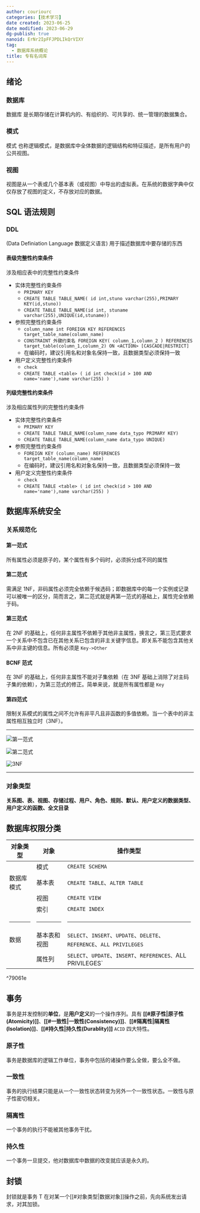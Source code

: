 ```yaml
---
author: couriourc
categories: [技术学习]
date created: 2023-06-25
date modified: 2023-06-29
dg-publish: true
nanoid: ErNr2IpFFJPDLIkQrVIXY
tag:
  - 数据库系统概论
title: 专有名词库
---
```


## 绪论

### 数据库

数据库 是长期存储在计算机内的、有组织的、可共享的、统一管理的数据集合。

### 模式

模式 也称逻辑模式，是数据库中全体数据的逻辑结构和特征描述，是所有用户的公共视图。

### 视图

视图是从一个表或几个基本表（或视图）中导出的虚拟表。在系统的数据字典中仅仅存放了视图的定义，不存放对应的数据。

## SQL 语法规则

### DDL  

(Data Definiation Language 数据定义语言) 用于描述数据库中要存储的东西

#### 表级完整性约束条件

涉及相应表中的完整性约束条件

* 实体完整性约束条件
	* `PRIMARY KEY`
	* `CREATE TABLE TABLE_NAME( id int,stuno varchar(255),PRIMARY KEY(id,stuno))`
	* `CREATE TABLE TABLE_NAME(id int, stuname varchar(255),UNIQUE(id,stuname))`
* 参照完整性约束条件
	* `column_name int FOREIGN KEY REFERENCES target_table_name(column_name)`
	* `CONSTRAINT 外键约束名 FOREIGN KEY( column_1,column_2 ) REFERENCES target_table(column_1,column_2) ON <ACTION> [CASCADE|RESTRICT]`
	* 在编码时，建议引用名和对象名保持一致，且数据类型必须保持一致
* 用户定义完整性约束条件
	* `check`
	* `CREATE TABLE <table> ( id int check(id > 100 AND name='name'),name varchar(255) )`

#### 列级完整性约束条件

涉及相应属性列的完整性约束条件

* 实体完整性约束条件
	* `PRIMARY KEY`
	* `CREATE TABLE TABLE_NAME(column_name data_typo PRIMARY KEY)`
	* `CREATE TABLE TABLE_NAME(column_name data_typo UNIQUE)`
* 参照完整性约束条件
	* `FOREIGN KEY (column_name) REFERENCES target_table_name(column_name)`
	* 在编码时，建议引用名和对象名保持一致，且数据类型必须保持一致
* 用户定义完整性约束条件
	* `check`
	* `CREATE TABLE <table> ( id int check(id > 100 AND name='name'),name varchar(255) )`

## 数据库系统安全

### 关系规范化

#### 第一范式

所有属性必须是原子的，某个属性有多个码时，必须拆分成不同的属性

#### 第二范式

需满足 1NF，非码属性必须完全依赖于候选码；即数据库中的每一个实例或记录可以被唯一的区分，简而言之，第二范式就是再第一范式的基础上，属性完全依赖于码。

#### 第三范式

在 2NF 的基础上，任何非主属性不依赖于其他非主属性，换言之，第三范式要求一个关系中不包含已在其他关系已包含的非主关键字信息。即关系不能包含其他关系中非主键的信息。所有必须是 `Key->Other`

#### BCNF 范式

在 3NF 的基础上，任何非主属性不能对子集依赖（在 3NF 基础上消除了对主码子集的依赖），为第三范式的修正。简单来说，就是所有属性都是 `Key`

#### 第四范式

限制关系模式的属性之间不允许有非平凡且非函数的多值依赖。当一个表中的非主属性相互独立时（3NF）。

---

![第一范式](Extras/Media/4ffa09a07b84b3acc6c09b070438c406_MD5.png)

![第二范式](Extras/Media/1a345fe8aa14edeb0e722a8cdfd156d3_MD5.png)

![3NF](Extras/Media/c49ed4279df93ba6b878a5a82d5b5adb_MD5.png)

---

### 对象类型

**关系图、表、视图、存储过程、用户、角色、规则、默认、用户定义的数据类型、用户定义的函数、全文目录**

## 数据库权限分类

| 对象类型   | 对象         | 操作类型                                                              |
| ---------- | ------------ | --------------------------------------------------------------------- |
|            | 模式         | `CREATE SCHEMA`                                                       |
| 数据库模式 | 基本表       | `CREATE TABLE`、`ALTER TABLE`                                         |
|            | 视图         | `CREATE VIEW`                                                         |
|            | 索引         | `CREATE INDEX`                                                        |
| <hr />     | <hr />       | <hr />                                                                |
| 数据       | 基本表和视图 | `SELECT`、`INSERT`、`UPDATE`、`DELETE`、`REFERENCE`、`ALL PRIVILEGES` |
|            | 属性列       | `SELECT`、`UPDATE`、`INSERT`、`REFERENCES、`ALL PRIVILEGES`           |

^79061e

## 事务

事务是并发控制的**单位**，是**用户定义**的一个操作序列。具有 **[[#原子性|原子性(Atomicity)]]**、**[[#一致性|一致性(Consistency)]]**、**[[#隔离性|隔离性(Isolation)]]**、**[[#持久性|持久性(Durablity)]]** `ACID` 四大特性。

### 原子性

事务是数据库的逻辑工作单位，事务中包括的诸操作要么全做，要么全不做。

### 一致性

事务的执行结果只能是从一个一致性状态转变为另外一个一致性状态。一致性与原子性密切相关。

### 隔离性

一个事务的执行不能被其他事务干扰。

### 持久性

一个事务一旦提交，他对数据库中数据的改变就应该是永久的。

## 封锁

封锁就是事务 T 在对某一个[[#对象类型|数据对象]]操作之前，先向系统发出请求，对其加锁。
